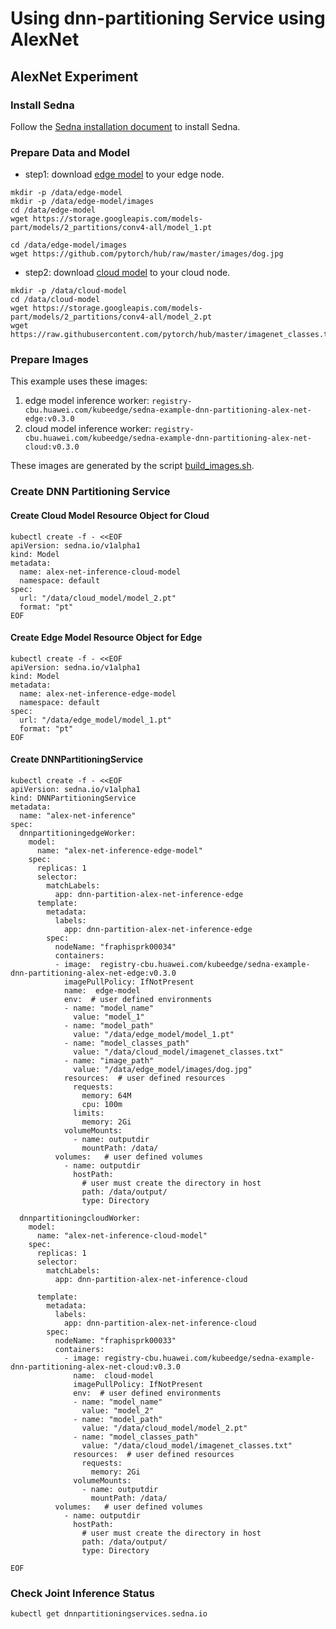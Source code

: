 # Using dnn-partitioning Service using AlexNet


## AlexNet Experiment

### Install Sedna

Follow the [Sedna installation document](/docs/setup/install.md) to install Sedna.
 
### Prepare Data and Model

* step1: download [edge model](https://storage.googleapis.com/models-part/models/2_partitions/conv4-all/model_1.pt) to your edge node.

```
mkdir -p /data/edge-model
mkdir -p /data/edge-model/images
cd /data/edge-model
wget https://storage.googleapis.com/models-part/models/2_partitions/conv4-all/model_1.pt

cd /data/edge-model/images
wget https://github.com/pytorch/hub/raw/master/images/dog.jpg
```

* step2: download [cloud model](https://storage.googleapis.com/models-part/models/2_partitions/conv4-all/model_2.pt) to your cloud node.

```
mkdir -p /data/cloud-model
cd /data/cloud-model
wget https://storage.googleapis.com/models-part/models/2_partitions/conv4-all/model_2.pt
wget https://raw.githubusercontent.com/pytorch/hub/master/imagenet_classes.txt
```

### Prepare Images
This example uses these images:
1. edge model inference worker: ```registry-cbu.huawei.com/kubeedge/sedna-example-dnn-partitioning-alex-net-edge:v0.3.0```
2. cloud model inference worker: ```registry-cbu.huawei.com/kubeedge/sedna-example-dnn-partitioning-alex-net-cloud:v0.3.0```

These images are generated by the script [build_images.sh](/examples/build_image.sh).

### Create DNN Partitioning Service 

#### Create Cloud Model Resource Object for Cloud

```
kubectl create -f - <<EOF
apiVersion: sedna.io/v1alpha1
kind: Model
metadata:
  name: alex-net-inference-cloud-model
  namespace: default
spec:
  url: "/data/cloud_model/model_2.pt"
  format: "pt"
EOF
```

#### Create Edge Model Resource Object for Edge

```
kubectl create -f - <<EOF
apiVersion: sedna.io/v1alpha1
kind: Model
metadata:
  name: alex-net-inference-edge-model
  namespace: default
spec:
  url: "/data/edge_model/model_1.pt"
  format: "pt"
EOF
```

#### Create DNNPartitioningService 

```
kubectl create -f - <<EOF
apiVersion: sedna.io/v1alpha1
kind: DNNPartitioningService
metadata:
  name: "alex-net-inference"
spec:
  dnnpartitioningedgeWorker:
    model:
      name: "alex-net-inference-edge-model"
    spec:
      replicas: 1
      selector:
        matchLabels:
          app: dnn-partition-alex-net-inference-edge
      template:
        metadata:
          labels:
            app: dnn-partition-alex-net-inference-edge
        spec:
          nodeName: "fraphisprk00034"
          containers:
          - image:  registry-cbu.huawei.com/kubeedge/sedna-example-dnn-partitioning-alex-net-edge:v0.3.0
            imagePullPolicy: IfNotPresent
            name:  edge-model
            env:  # user defined environments
            - name: "model_name"
              value: "model_1"
            - name: "model_path"
              value: "/data/edge_model/model_1.pt"
            - name: "model_classes_path"
              value: "/data/cloud_model/imagenet_classes.txt"
            - name: "image_path"
              value: "/data/edge_model/images/dog.jpg"
            resources:  # user defined resources
              requests:
                memory: 64M
                cpu: 100m
              limits:
                memory: 2Gi
            volumeMounts:
              - name: outputdir
                mountPath: /data/
          volumes:   # user defined volumes
            - name: outputdir
              hostPath:
                # user must create the directory in host
                path: /data/output/
                type: Directory

  dnnpartitioningcloudWorker:
    model:
      name: "alex-net-inference-cloud-model"
    spec:
      replicas: 1
      selector:
        matchLabels:
          app: dnn-partition-alex-net-inference-cloud

      template:
        metadata:
          labels:
            app: dnn-partition-alex-net-inference-cloud
        spec:
          nodeName: "fraphisprk00033"
          containers:
            - image: registry-cbu.huawei.com/kubeedge/sedna-example-dnn-partitioning-alex-net-cloud:v0.3.0
              name:  cloud-model
              imagePullPolicy: IfNotPresent
              env:  # user defined environments
              - name: "model_name"
                value: "model_2"
              - name: "model_path"
                value: "/data/cloud_model/model_2.pt"
              - name: "model_classes_path"
                value: "/data/cloud_model/imagenet_classes.txt"
              resources:  # user defined resources
                requests:
                  memory: 2Gi
              volumeMounts:
                - name: outputdir
                  mountPath: /data/
          volumes:   # user defined volumes
            - name: outputdir
              hostPath:
                # user must create the directory in host
                path: /data/output/
                type: Directory

EOF
```

### Check Joint Inference Status

```
kubectl get dnnpartitioningservices.sedna.io
```
